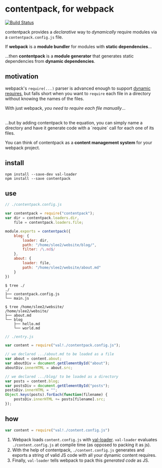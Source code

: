 # contentpack, for webpack
[![Build Status](https://travis-ci.org/freshdried/contentpack.svg)](https://travis-ci.org/freshdried/contentpack)

contentpack provides a *declarative* way to *dynamically* require modules via a `contentpack.config.js` file.

If **webpack** is a **module bundler** for modules with **static dependencies**...

...then **contentpack** is a **module generator** that generates static dependencies from **dynamic dependencies**.



## motivation

webpack's `require(...)` parser is advanced enough to support [dynamic requires](http://webpack.github.io/docs/context.html#dynamic-requires), but falls short when you want to `require` each file in a directory without knowing the names of the files. 

With just webpack, *you need to require each file manually*...

</br>
...but by adding contentpack to the equation, you can simply name a directory and have it generate code with a `require` call for each one of its files.

You can think of contentpack as a **content management system** for your webpack project.

## install
```
npm install --save-dev val-loader
npm install --save contentpack

```

## use

```js
// ./contentpack.config.js

var contentpack = require("contentpack");
var dir = contentpack.loaders.dir,
    file = contentpack.loaders.file;

module.exports = contentpack({
    blog: {
        loader: dir,
        path: "/home/slee2/website/blog/",
        filter: /\.md$/
    },
    about: {
        loader: file,
        path: "/home/slee2/website/about.md"
    }
})
```

```
$ tree ./
./
├── contentpack.config.js
└── main.js

$ tree /home/slee2/website/
/home/slee2/website/
├── about.md
└── blog
    ├── hello.md
    └── world.md
```

```js
// ./entry.js

var content = require("val!./contentpack.config.js");

// we declared .../about.md to be loaded as a file
var about = content.about;
var aboutDiv = document.getElementById("about");
aboutDiv.innerHTML = about.src;

// we declared .../blog/ to be loaded as a directory
var posts = content.blog;
var postsDiv = document.getElementById("posts");
postsDiv.innerHTML = "";
Object.keys(posts).forEach(function(filename) {
    postsDiv.innerHTML += posts[filename].src;
});
```

## how
```js
var content = require("val!./content.config.js")
```

1. Webpack loads `content.config.js` with [val-loader](https://github.com/webpack/val-loader). `val-loader` evaluates `./content.config.js` at compile time (as opposed to packing it as js).
2. With the help of contentpack, `./content.config.js` generates and exports a string of valid JS code with all your dynamic content requires.
3. Finally, `val-loader` tells webpack to pack this *generated code* as JS.
